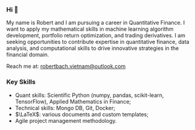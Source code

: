 ### Hi 👋

My name is Robert and I am pursuing a career in Quantitative Finance. I want to apply my mathematical skills in machine learning algorithm development, portfolio return optimization, and trading derivatives. I am seeking opportunities to contribute expertise in quantitative finance, data analysis, and computational skills to drive innovative strategies in the financial domain.

Reach me at: robertbach.vietnam@outlook.com

### Key Skills
* Quant skills: Scientific Python (numpy, pandas, scikit-learn, TensorFlow), Applied Mathematics in Finance;
* Technical skills: Mongo DB, Git, Docker;
* $\LaTeX$: various documents and custom templates;
* Agile project management methodology.
